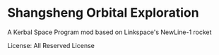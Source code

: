 # Shangsheng Orbital Exploration
A Kerbal Space Program mod based on Linkspace's NewLine-1 rocket


License:
All Reserved License
